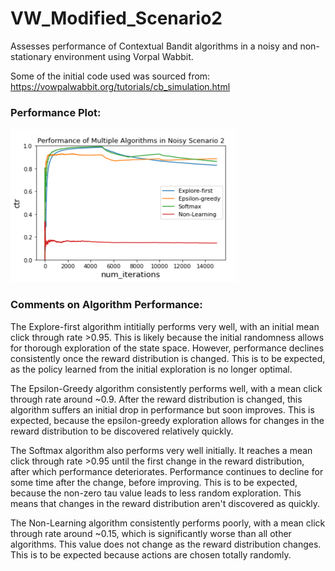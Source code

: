 # VW_Modified_Scenario2

Assesses performance of Contextual Bandit algorithms in a noisy and non-stationary environment using Vorpal Wabbit. 

Some of the initial code used was sourced from: https://vowpalwabbit.org/tutorials/cb_simulation.html

### Performance Plot:

<img src="https://github.com/dhruv-sirohi/VW_Modified_Scenario2/blob/main/Algorithm_Performance_Plot.png" width="361" height="245" />

### Comments on Algorithm Performance:

The Explore-first algorithm intitially performs very well, with an initial mean click through rate >0.95. This is likely because the initial randomness allows for thorough exploration of the state space. However, performance declines consistently once the reward distribution is changed. This is to be expected, as the policy learned from the initial exploration is no longer optimal.

The Epsilon-Greedy algorithm consistently performs well, with a mean click through rate around ~0.9. After the reward distribution is changed, this algorithm suffers an initial drop in performance but soon improves. This is expected, because the epsilon-greedy exploration allows for changes in the reward distribution to be discovered relatively quickly.

The Softmax algorithm also performs very well initially. It reaches a mean click through rate >0.95 until the first change in the reward distribution, after which performance deteriorates. Performance continues to decline for some time after the change, before improving. This is to be expected, because the non-zero tau value leads to less random exploration. This means that changes in the reward distribution aren't discovered as quickly.

The Non-Learning algorithm consistently performs poorly, with a mean click through rate around ~0.15, which is significantly worse than all other algorithms. This value does not change as the reward distribution changes. This is to be expected because actions are chosen totally randomly.
